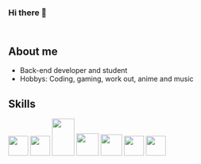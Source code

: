 ### Hi there 👋
<header><link rel="stylesheet" href="https://cdn.jsdelivr.net/gh/devicons/devicon@v2.15.1/devicon.min.css"></header>

## About me

- Back-end developer and student
- Hobbys: Coding, gaming, work out, anime and music

## Skills

<img src="https://cdn.jsdelivr.net/gh/devicons/devicon/icons/cplusplus/cplusplus-original.svg" width="40" height="40"/> <img src="https://cdn.jsdelivr.net/gh/devicons/devicon/icons/csharp/csharp-original.svg" width="40" height="40"/> <img src="https://cdn.jsdelivr.net/gh/devicons/devicon/icons/dot-net/dot-net-original.svg" width="45" height="75"/> <img src="https://cdn.jsdelivr.net/gh/devicons/devicon/icons/java/java-original.svg" width="45" height="45"/> <img src="https://cdn.jsdelivr.net/gh/devicons/devicon/icons/phpstorm/phpstorm-original.svg" width="43" height="43"/>
<img src="https://cdn.jsdelivr.net/gh/devicons/devicon/icons/mysql/mysql-plain.svg" width="40" height="40"/> <i class="devicon-unity-original"><img src="https://cdn.jsdelivr.net/gh/devicons/devicon/icons/unity/unity-original.svg" width="40" height="40"/> </i>
